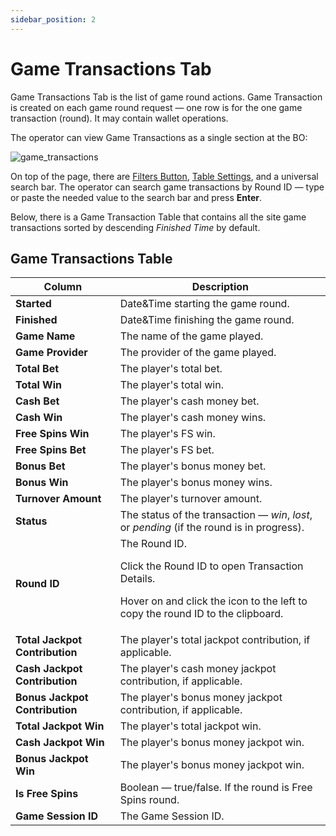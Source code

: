 ```yaml
---
sidebar_position: 2
---
```


# Game Transactions Tab

Game Transactions Tab is the list of game round actions. Game Transaction is created on each game round request &mdash; one row is for the one game transaction (round). It may contain wallet operations.

The operator can view Game Transactions as a single section at the BO:

![game_transactions](https://i.imgur.com/dow6CTr.png)

On top of the page, there are [Filters Button](#filters), [Table Settings](#table-settings), and a universal search bar.
The operator can search game transactions by Round ID &mdash; type or paste the needed value to the search bar and press **Enter**.

Below, there is a Game Transaction Table that contains all the site game transactions sorted by descending *Finished Time* by default.

## Game Transactions Table

| Column | Description |
|-|-|
| **Started** | Date&Time starting the game round. |
| **Finished** | Date&Time finishing the game round. |
| **Game Name** | The name of the game played. |
| **Game Provider** | The provider of the game played. |
| **Total Bet** | The player's total bet. |
| **Total Win** | The player's total win. |
| **Cash Bet** | The player's cash money bet. |
| **Cash Win** | The player's cash money wins. |
| **Free Spins Win** | The player's FS win. |
| **Free Spins Bet** | The player's FS bet. |
| **Bonus Bet** | The player's bonus money bet. |
| **Bonus Win** | The player's bonus money wins. |
| **Turnover Amount** | The player's turnover amount. |
| **Status** | The status of the transaction &mdash; *win*, *lost*, or *pending* (if the round is in progress). |
| **Round ID** | The Round ID.<p>Click the Round ID to open Transaction Details.</p><p>Hover on and click the icon to the left to copy the round ID to the clipboard.</p> |
| **Total Jackpot Contribution** | The player's total jackpot contribution, if applicable. |
| **Cash Jackpot Contribution** | The player's cash money jackpot contribution, if applicable. |
| **Bonus Jackpot Contribution** | The player's bonus money jackpot contribution, if applicable. |
| **Total Jackpot Win** | The player's total jackpot win. |
| **Cash Jackpot Win** | The player's bonus money jackpot win. |
| **Bonus Jackpot Win** | The player's bonus money jackpot win. |
| **Is Free Spins** | Boolean &mdash; true/false. If the round is Free Spins round. |
| **Game Session ID** | The Game Session ID. |